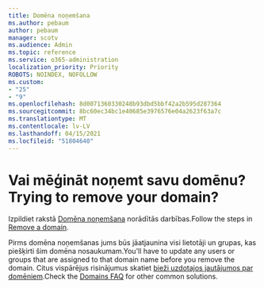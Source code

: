 ```yaml
---
title: Domēna noņemšana
ms.author: pebaum
author: pebaum
manager: scotv
ms.audience: Admin
ms.topic: reference
ms.service: o365-administration
localization_priority: Priority
ROBOTS: NOINDEX, NOFOLLOW
ms.custom:
- "25"
- "9"
ms.openlocfilehash: 8d0071360330248b93dbd5bbf42a2b595d287364
ms.sourcegitcommit: 8bc60ec34bc1e40685e3976576e04a2623f63a7c
ms.translationtype: MT
ms.contentlocale: lv-LV
ms.lasthandoff: 04/15/2021
ms.locfileid: "51804640"
---
```

# <a name="trying-to-remove-your-domain"></a><span data-ttu-id="e19c8-102">Vai mēģināt noņemt savu domēnu?</span><span class="sxs-lookup"><span data-stu-id="e19c8-102">Trying to remove your domain?</span></span>

<span data-ttu-id="e19c8-103">Izpildiet rakstā [Domēna noņemšana](https://docs.microsoft.com/microsoft-365/admin/get-help-with-domains/remove-a-domain) norādītās darbības.</span><span class="sxs-lookup"><span data-stu-id="e19c8-103">Follow the steps in [Remove a domain](https://docs.microsoft.com/microsoft-365/admin/get-help-with-domains/remove-a-domain).</span></span>
  
<span data-ttu-id="e19c8-104">Pirms domēna noņemšanas jums būs jāatjaunina visi lietotāji un grupas, kas piešķirti šim domēna nosaukumam.</span><span class="sxs-lookup"><span data-stu-id="e19c8-104">You'll have to update any users or groups that are assigned to that domain name before you remove the domain.</span></span> <span data-ttu-id="e19c8-105">Citus vispārējus risinājumus skatiet [bieži uzdotajos jautājumos par domēniem](https://docs.microsoft.com/microsoft-365/admin/setup/domains-faq).</span><span class="sxs-lookup"><span data-stu-id="e19c8-105">Check the [Domains FAQ](https://docs.microsoft.com/microsoft-365/admin/setup/domains-faq) for other common solutions.</span></span>
  